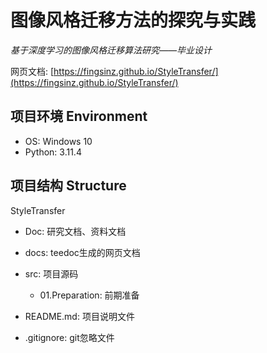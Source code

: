 # 图像风格迁移方法的探究与实践

*基于深度学习的图像风格迁移算法研究——毕业设计*

网页文档: [https://fingsinz.github.io/StyleTransfer/](https://fingsinz.github.io/StyleTransfer/)

## 项目环境 Environment

- OS: Windows 10
- Python: 3.11.4

## 项目结构 Structure

StyleTransfer

- Doc: 研究文档、资料文档

- docs: teedoc生成的网页文档

- src: 项目源码
    - 01.Preparation: 前期准备

- README.md: 项目说明文件

- .gitignore: git忽略文件